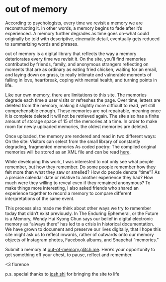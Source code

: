 # out of memory

According to psychologists, every time we revisit a memory we are reconstructing it. In other words, a memory begins to fade after it’s experienced. A memory further degrades as time goes on–what could originally be told with descriptive, cinematic detail, eventually gets reduced to summarizing words and phrases. 
 
out of memory is a digital library that reflects the way a memory deteriorates every time we revisit it. On the site, you’ll find memories contributed by friends, family, and anonymous strangers reflecting on moments that are as ordinary as eating fried chicken, waiting for an email, and laying down on grass, to really intimate and vulnerable moments of falling in love, heartbreak, coping with mental health, and turning points in life.
 
Like our own memory, there are limitations to this site. The memories degrade each time a user visits or refreshes the page. Over time, letters are deleted from the memory, making it slightly more difficult to read, yet still comprehensible enough. These memories are not repairable, meaning once it is complete deleted it will not be retrieved again. The site also has a finite amount of storage space of 15 of the memories at a time. In order to make room for newly uploaded memories, the oldest memories are deleted. 
 
Once uploaded, the memory are rendered and read in two different ways: 
On the site: Visitors can select from the small library of constantly degrading, fragmented memories
As coded poetry: The compiled original memories will be stored as an XML file and can be read [here](https://docs.google.com/document/d/1It5h_JXRrHQ9hiXMkG_jBKS3-X_jX94wLFvGeLnSHGw/edit?usp=sharing).
 
While developing this work, I was interested to not only see what people remember, but how they remember. Do some people remember how they felt more than what they saw or smelled? How do people denote “time”? As a precise calendar date or relative to another experience they had? How much were they willing to reveal even if they remained anonymous? To make things more interesting, I also asked friends who shared an experience together to record a memory to compare different interpretations of the same event. 
 
This process also made me think about other ways we try to remember today that didn’t exist previously.  In The Enduring Ephemeral, or the Future is a Memory, Wendy Hui Kyong Chun says our belief in digital electronic memory as “always there” has led to a crisis in historical documentation. We have grown to document and preserve our lives digitally, that I hope this site might ask us to reflect inwards, rather of outwards onto our memory objects of Instagram photos, Facebook albums, and Snapchat “memories.” 

Submit a memory at [out-of-memory.glitch.me](out-of-memory.glitch.me). Here’s your opportunity to get something off your chest, to pause, reflect and remember. 

<3
florence

p.s. special thanks to [josh shi](https://github.com/thehandsomepanther) for bringing the site to life
